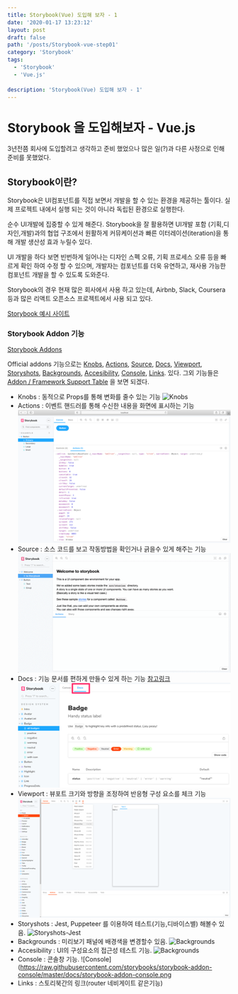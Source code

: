 ```yaml
---
title: Storybook(Vue) 도입해 보자 - 1
date: '2020-01-17 13:23:12'
layout: post
draft: false
path: '/posts/Storybook-vue-step01'
category: 'Storybook'
tags:
  - 'Storybook'
  - 'Vue.js'

description: 'Storybook(Vue) 도입해 보자 - 1'
---
```


# Storybook 을 도입해보자 - Vue.js
3년전쯤 회사에 도입할려고 생각하고 준비 했었으나 많은 일(?)과 다른 사정으로 인해 준비를 못했었다.

## Storybook이란?
Storybook은 UI컴포넌트를 직접 보면서 개발을 할 수 있는 환경을 제공하는 툴이다. 실제 프로젝트 내에서 실행 되는 것이 아니라 독립된 환경으로 실행한다.

순수 UI개발에 집중할 수 있게 해준다. Storybook을 잘 활용하면 UI개발 포함 (기획,디자인,개발)과의 협업 구조에서 원활하게 커뮤케이션과 빠른 이터레이션(iteration)을 통해 개발 생산성 효과 누릴수 있다.

UI 개발을 하다 보면 빈번하게 일어나는 디자인 스펙 오류, 기획 프로세스 오류 등을 빠르게 확인 하여 수정 할 수 있으며, 개발자는 컴포넌트를 더욱 유연하고, 재사용 가능한 컴포넌트 개발을 할 수 있도록 도와준다.

Storybook의 경우 현재 많은 회사에서 사용 하고 있는데, Airbnb, Slack, Coursera 등과 많은 리액트 오픈소스 프로젝트에서 사용 되고 있다. 

[Storybook 예시 사이트](https://storybook.js.org/docs/examples/)

### Storybook Addon 기능
[Storybook Addons](https://storybook.js.org/addons/)

Official addons 기능으로는 [Knobs](https://github.com/storybookjs/storybook/tree/master/addons/knobs), [Actions](https://github.com/storybookjs/storybook/blob/master/addons/actions/README.md), [Source](https://github.com/storybookjs/storybook/tree/master/addons/storysource), [Docs](https://github.com/storybookjs/storybook/tree/master/addons/docs), [Viewport](https://github.com/storybookjs/storybook/tree/master/addons/viewport), [Storyshots](https://github.com/storybookjs/storybook/tree/master/addons/storyshots), [Backgrounds](Backgrounds), [Accesibility](https://github.com/storybookjs/storybook/tree/master/addons/a11y), [Console](https://github.com/storybookjs/storybook-addon-console), [Links](https://github.com/storybookjs/storybook/tree/master/addons/links). 있다.
그외 기능들은 [Addon / Framework Support Table](https://github.com/storybookjs/storybook/blob/next/ADDONS_SUPPORT.md) 을 보면 되겠다.

- Knobs : 동적으로 Props를 통해 변화를 줄수 있는 기능
![Knobs](https://raw.githubusercontent.com/storybookjs/storybook/master/addons/knobs/docs/storybook-knobs-example.png)
- Actions : 이벤트 핸드러를 통해 수신한 내용을 화면에 표시하는 기능
![Actions](https://raw.githubusercontent.com/storybookjs/storybook/HEAD/addons/actions/docs/screenshot.png)
- Source : 소스 코드를 보고 작동방법을 확인거나 긁을수 있게 해주는 기능
![Source](https://raw.githubusercontent.com/storybookjs/storybook/master/addons/storysource/docs/demo.gif)
- Docs : 기능 문서를 편하게 만들수 있게 하는 기능 [참고링크](https://github.com/storybookjs/storybook/blob/master/addons/docs/docs/docspage.md)
![Docs](https://raw.githubusercontent.com/storybookjs/storybook/master/addons/docs/docs/media/docs-tab.png)
- Viewport : 뷰포트 크기와 방향을 조정하여 반응형 구성 요소를 체크 기능
![Viewport](https://raw.githubusercontent.com/storybookjs/storybook/master/addons/viewport/docs/viewport.png)
- Storyshots : Jest, Puppeteer 를 이용하여 테스트(기능,디바이스별) 해볼수 있음.
![Storyshots-Jest](https://raw.githubusercontent.com/storybookjs/storybook/HEAD/addons/storyshots/storyshots-core/docs/storyshots-fail.png)
- Backgrounds : 미리보기 패널에 배경색을 변경할수 있음.
![Backgrounds](https://raw.githubusercontent.com/storybookjs/storybook/master/docs/static/img/addon-backgrounds.gif)
- Accesibility : UI의 구성요소의 접근성 테스트 기능.
![Backgrounds](https://raw.githubusercontent.com/storybookjs/storybook/HEAD/addons/a11y/docs/screenshot.png)
- Console : 콘솔창 기능.
![Console](https://raw.githubusercontent.com/storybooks/storybook-addon-console/master/docs/storybook-addon-console.png
- Links : 스토리북간의 링크(router 네비게이트 같은기능)